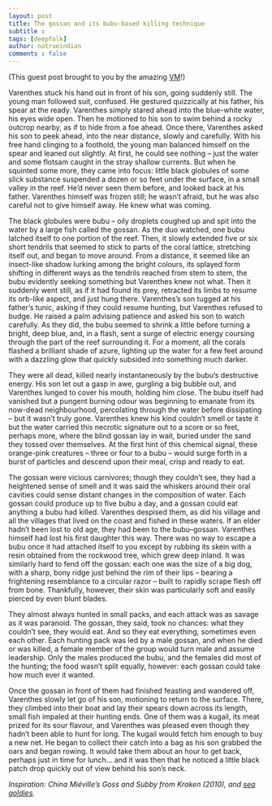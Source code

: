 ```yaml
---
layout: post
title: The gossan and its bubu-based killing technique 
subtitle :
tags: [deepfolk]
author: notrueindian
comments : false
---
```

(This guest post brought to you by the amazing [VM](https://twitter.com/1amnerd)!)

Varenthes stuck his hand out in front of his son, going suddenly still. The young man followed suit, confused. He gestured quizzically at his father, his spear at the ready. Varenthes simply stared ahead into the blue-white water, his eyes wide open. Then he motioned to his son to swim behind a rocky outcrop nearby, as if to hide from a foe ahead. Once there, Varenthes asked his son to peek ahead, into the near distance, slowly and carefully. With his free hand clinging to a foothold, the young man balanced himself on the spear and leaned out slightly. At first, he could see nothing – just the water and some flotsam caught in the stray shallow currents. But when he squinted some more, they came into focus: little black globules of some slick substance suspended a dozen or so feet under the surface, in a small valley in the reef. He’d never seen them before, and looked back at his father. Varenthes himself was frozen still; he wasn’t afraid, but he was also careful not to give himself away. He knew what was coming.

The black globules were bubu – oily droplets coughed up and spit into the water by a large fish called the gossan. As the duo watched, one bubu latched itself to one portion of the reef. Then, it slowly extended five or six short tendrils that seemed to stick to parts of the coral lattice, stretching itself out, and began to move around. From a distance, it seemed like an insect-like shadow lurking among the bright colours, its splayed form shifting in different ways as the tendrils reached from stem to stem, the bubu evidently seeking something but Varenthes knew not what. Then it suddenly went still, as if it had found its prey, retracted its limbs to resume its orb-like aspect, and just hung there. Varenthes’s son tugged at his father’s tunic, asking if they could resume hunting, but Varenthes refused to budge. He raised a palm advising patience and asked his son to watch carefully. As they did, the bubu seemed to shrink a little before turning a bright, deep blue, and, in a flash, sent a surge of electric energy coursing through the part of the reef surrounding it. For a moment, all the corals flashed a brilliant shade of azure, lighting up the water for a few feet around with a dazzling glow that quickly subsided into something much darker.

They were all dead, killed nearly instantaneously by the bubu‘s destructive energy. His son let out a gasp in awe, gurgling a big bubble out, and Varenthes lunged to cover his mouth, holding him close. The bubu itself had vanished but a pungent burning odour was beginning to emanate from its now-dead neighbourhood, percolating through the water before dissipating – but it wasn’t truly gone. Varenthes knew his kind couldn’t smell or taste it but the water carried this necrotic signature out to a score or so feet, perhaps more, where the blind gossan lay in wait, buried under the sand they tossed over themselves. At the first hint of this chemical signal, these orange-pink creatures – three or four to a bubu – would surge forth in a burst of particles and descend upon their meal, crisp and ready to eat.

The gossan were vicious carnivores; though they couldn’t see, they had a heightened sense of smell and it was said the whiskers around their oral cavities could sense distant changes in the composition of water. Each gossan could produce up to five bubu a day, and a gossan could eat anything a bubu had killed. Varenthes despised them, as did his village and all the villages that lived on the coast and fished in these waters. If an elder hadn’t been lost to old age, they had been to the bubu–gossan. Varenthes himself had lost his first daughter this way. There was no way to escape a bubu once it had attached itself to you except by rubbing its skein with a resin obtained from the rockwood tree, which grew deep inland. It was similarly hard to fend off the gossan: each one was the size of a big dog, with a sharp, bony ridge just behind the rim of their lips – bearing a frightening resemblance to a circular razor – built to rapidly scrape flesh off from bone. Thankfully, however, their skin was particularly soft and easily pierced by even blunt blades.

They almost always hunted in small packs, and each attack was as savage as it was paranoid. The gossan, they said, took no chances: what they couldn’t see, they would eat. And so they eat everything, sometimes even each other. Each hunting pack was led by a male gossan, and when he died or was killed, a female member of the group would turn male and assume leadership. Only the males produced the bubu, and the females did most of the hunting; the food wasn’t split equally, however: each gossan could take how much ever it wanted.

Once the gossan in front of them had finished feasting and wandered off, Varenthes slowly let go of his son, motioning to return to the surface. There, they climbed into their boat and lay their spears down across its length, small fish impaled at their hunting ends. One of them was a kugail, its meat prized for its sour flavour, and Varenthes was pleased even though they hadn’t been able to hunt for long. The kugail would fetch him enough to buy a new net. He began to collect their catch into a bag as his son grabbed the oars and began rowing. It would take them about an hour to get back, perhaps just in time for lunch… and it was then that he noticed a little black patch drop quickly out of view behind his son’s neck.

*Inspiration: China Miéville’s Goss and Subby from Kraken (2010), and [sea goldies](https://en.wikipedia.org/wiki/Sea_goldie).*
